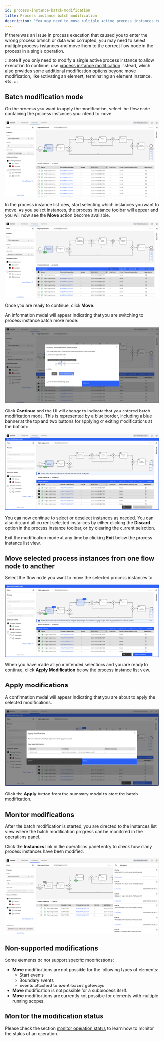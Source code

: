 ```yaml
---
id: process-instance-batch-modification
title: Process instance batch modification
description: "You may need to move multiple active process instances to allow execution to continue."
---
```


If there was an issue in process execution that caused you to enter the wrong process branch or data was corrupted, you may need to select multiple process instances and move them to the correct flow node in the process in a single operation.

:::note
If you only need to modify a single active process instance to allow execution to continue, use [process instance modification](./process-instance-modification.md) instead, which also provides some additional modification options beyond move modification, like activating an element, terminating an element instance, etc.
:::

## Batch modification mode

On the process you want to apply the modification, select the flow node containing the process instances you intend to move.

![select-flownode](./img/batch-modification/select-flownode.png)

In the process instance list view, start selecting which instances you want to move. As you select instances, the process instance toolbar will appear and you will now see the **Move** action become available.

![select-instances-batch-move-available](./img/batch-modification/select-instances-batch-move-available.png)

Once you are ready to continue, click **Move**.

An information modal will appear indicating that you are switching to process instance batch move mode:

![information-modal](./img/batch-modification/information-modal.png)

Click **Continue** and the UI will change to indicate that you entered
batch modification mode. This is represented by a blue border, including a blue banner at the top and two buttons for applying or exiting modifications at the bottom:

![batch-mode-entered](./img/batch-modification/batch-mode-entered.png)

You can now continue to select or deselect instances as needed. You can also discard all current selected instances by either clicking the **Discard** option in the process instance toolbar, or by clearing the current selection.

Exit the modification mode at any time by clicking **Exit** below the process instance list view.

## Move selected process instances from one flow node to another

Select the flow node you want to move the selected process instances to.

![select-target-flownode](./img/batch-modification/select-target-flownode.png)

When you have made all your intended selections and you are ready to continue, click **Apply Modification** below the process instance list view.

## Apply modifications

A confirmation modal will appear indicating that you are about to apply the selected modifications.

![confirmation-modal](./img/batch-modification/confirmation-modal.png)

Click the **Apply** button from the summary modal to start the batch modification.

## Monitor modifications

After the batch modification is started, you are directed to the instances list view where the batch modification progress can be monitored in the operations panel.

Click the **Instances** link in the operations panel entry to check how many process instances have been modified.

![monitor-progress](./img/batch-modification/monitor-progress-using-operations-panel.png)

## Non-supported modifications

Some elements do not support specific modifications:

- **Move** modifications are not possible for the following types of elements:
  - Start events
  - Boundary events
  - Events attached to event-based gateways
- **Move** modification is not possible for a subprocess itself.
- **Move** modifications are currently not possible for elements with multiple running scopes.

## Monitor the modification status

Please check the section [monitor operation status](/components/operate/userguide/monitor-operation-status.png) to learn how to monitor the status of an operation.
